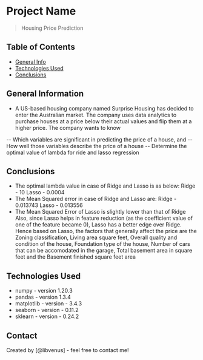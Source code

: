 # Project Name
> Housing Price Prediction


## Table of Contents
* [General Info](#general-information)
* [Technologies Used](#technologies-used)
* [Conclusions](#conclusions)

<!-- You can include any other section that is pertinent to your problem -->

## General Information
- A US-based housing company named Surprise Housing has decided to enter the Australian market. The company uses data analytics to purchase houses at a price below their actual values and flip them at a higher price. The company wants to know

-- Which variables are significant in predicting the price of a house, and
-- How well those variables describe the price of a house
-- Determine the optimal value of lambda for ride and lasso regression 

<!-- You don't have to answer all the questions - just the ones relevant to your project. -->

## Conclusions
- The optimal lambda value in case of Ridge and Lasso is as below: Ridge - 10 Lasso - 0.0004
- The Mean Squared error in case of Ridge and Lasso are: Ridge - 0.013743 Lasso - 0.013556 
- The Mean Squared Error of Lasso is slightly lower than that of Ridge Also, since Lasso helps in feature reduction (as the coefficient value of one of the feature became 0), Lasso has a better edge over Ridge.  Hence based on Lasso, the factors that generally affect the price are the Zoning classification, Living area square feet, Overall quality and condition of the house, Foundation type of the house, Number of cars that can be accomodated in the garage, Total basement area in square feet and the Basement finished square feet area

<!-- You don't have to answer all the questions - just the ones relevant to your project. -->


## Technologies Used
- numpy - version 1.20.3
- pandas - version 1.3.4
- matplotlib - version - 3.4.3
- seaborn - version - 0.11.2
- sklearn - version - 0.24.2

<!-- As the libraries versions keep on changing, it is recommended to mention the version of library used in this project -->



## Contact
Created by [@libvenus] - feel free to contact me!
